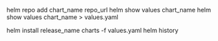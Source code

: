 
helm repo add chart_name repo_url
helm show values chart_name
helm show values chart_name > values.yaml

helm install release_name charts -f values.yaml
helm history
